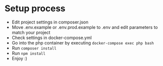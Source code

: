 # Setup process

- Edit project settings in composer.json
- Move .env.example or .env.prod.example to .env and edit parameters to match your project
- Check settings in docker-compose.yml
- Go into the php container by executing `docker-compose exec php bash`
- Run `composer install`
- Run `npm install`
- Enjoy :)
